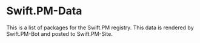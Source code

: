 # Swift.PM-Data
This is a list of packages for the Swift.PM registry. This data is rendered by Swift.PM-Bot and posted to Swift.PM-Site.
